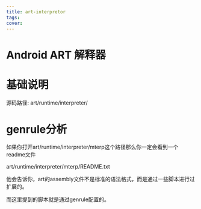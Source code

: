 ```yaml
---
title: art-interpretor
tags:
cover:
---
```




# Android ART 解释器



# 基础说明



源码路径: art/runtime/interpreter/



# genrule分析



如果你打开art/runtime/interpreter/mterp这个路径那么你一定会看到一个readme文件

art/runtime/interpreter/mterp/README.txt

他会告诉你，art的assembly文件不是标准的语法格式，而是通过一些脚本进行过扩展的。

而这里提到的脚本就是通过genrule配置的。





